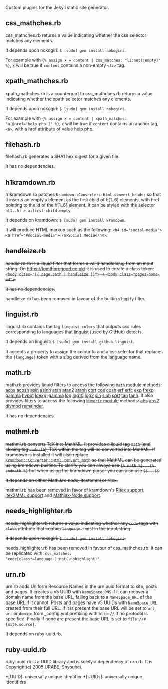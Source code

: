 Custom plugins for the Jekyll static site generator.

## css_mathches.rb

css_mathches.rb returns a value indicating whether the css selector matches any elements.

It depends upon nokogiri: `$ [sudo] gem install nokogiri`.

For example with `{% assign x = content | css_matches: "li:not(:empty)" %}`, `x` will be true if `content` contains a non-empty `<li>` tag.

## xpath_mathches.rb

xpath_mathches.rb is a counterpart to css_mathches.rb returns a value indicating whether the xpath selector matches any elements.

It depends upon nokogiri: `$ [sudo] gem install nokogiri`.

For example with `{% assign x = content | xpath_matches: "a[@href='help.php']" %}`, `x` will be true if `content` contains an anchor tag, `<a>`, with a href attribute of value help.php.

## filehash.rb

filehash.rb generates a SHA1 hex digest for a given file.

It has no dependencies.

## h1kramdown.rb

h1kramdown.rb patches `Kramdown::Converter::Html.convert_header` so that it inserts an empty `a` element as the first child of h[1..6] elements, with href pointing to the id of the h[1..6] element. It can be styled with the selector `h[1..6] > a:first-child:empty`.

It depends on kramdown: `$ [sudo] gem install kramdown`.

It will produce HTML markup such as the following: `<h4 id="social-media"><a href="#social-media"></a>Social Media</h4>`.

## ~~handleize.rb~~

~~handleize.rb is a liquid filter that forms a valid handle/slug from an input string. On <https://tomthorogood.co.uk/> it is used to create a class token: `<body class="{{ page.path | handleize }}">` -> `<body class="pages-home-md">`.~~

~~It has no dependencies.~~

handleize.rb has been removed in favour of the builtin `slugify` filter.

## linguist.rb

linguist.rb contains the tag `linguist_colors` that outputs css rules corresponding to languages that [linguist](https://github.com/github/linguist) (used by GitHub) detects.

It depends on linguist: `$ [sudo] gem install github-linguist`.

It accepts a property to assign the colour to and a css selector that replaces the `{language}` token with a slug derived from the language name.

## math.rb

math.rb provides liquid filters to access the following [`Math` module](http://www.ruby-doc.org/core-1.9.3/Math.html) methods: [acos](http://www.ruby-doc.org/core-1.9.3/Math.html#method-c-acos) [acosh](http://www.ruby-doc.org/core-1.9.3/Math.html#method-c-acosh) [asin](http://www.ruby-doc.org/core-1.9.3/Math.html#method-c-asin) [asinh](http://www.ruby-doc.org/core-1.9.3/Math.html#method-c-asinh) [atan](http://www.ruby-doc.org/core-1.9.3/Math.html#method-c-atan) [atan2](http://www.ruby-doc.org/core-1.9.3/Math.html#method-c-atan2) [atanh](http://www.ruby-doc.org/core-1.9.3/Math.html#method-c-atanh) [cbrt](http://www.ruby-doc.org/core-1.9.3/Math.html#method-c-cbrt) [cos](http://www.ruby-doc.org/core-1.9.3/Math.html#method-c-cos) [cosh](http://www.ruby-doc.org/core-1.9.3/Math.html#method-c-cosh) [erf](http://www.ruby-doc.org/core-1.9.3/Math.html#method-c-erf) [erfc](http://www.ruby-doc.org/core-1.9.3/Math.html#method-c-erfc) [exp](http://www.ruby-doc.org/core-1.9.3/Math.html#method-c-exp) [frexp](http://www.ruby-doc.org/core-1.9.3/Math.html#method-c-frexp) [gamma](http://www.ruby-doc.org/core-1.9.3/Math.html#method-c-gamma) [hypot](http://www.ruby-doc.org/core-1.9.3/Math.html#method-c-hypot) [ldexp](http://www.ruby-doc.org/core-1.9.3/Math.html#method-c-ldexp) [lgamma](http://www.ruby-doc.org/core-1.9.3/Math.html#method-c-lgamma) [log](http://www.ruby-doc.org/core-1.9.3/Math.html#method-c-log) [log10](http://www.ruby-doc.org/core-1.9.3/Math.html#method-c-log10) [log2](http://www.ruby-doc.org/core-1.9.3/Math.html#method-c-log2) [sin](http://www.ruby-doc.org/core-1.9.3/Math.html#method-c-sin) [sinh](http://www.ruby-doc.org/core-1.9.3/Math.html#method-c-sinh) [sqrt](http://www.ruby-doc.org/core-1.9.3/Math.html#method-c-sqrt) [tan](http://www.ruby-doc.org/core-1.9.3/Math.html#method-c-tan) [tanh](http://www.ruby-doc.org/core-1.9.3/Math.html#method-c-tanh).
It also provides filters to access the following [`Numeric` module](http://ruby-doc.org/core-1.9.3/Numeric.html) methods: [abs](http://ruby-doc.org/core-1.9.3/Numeric.html#method-i-abs) [abs2](http://ruby-doc.org/core-1.9.3/Numeric.html#method-i-abs2) [divmod](http://ruby-doc.org/core-1.9.3/Numeric.html#method-i-divmod) [remainder](http://ruby-doc.org/core-1.9.3/Numeric.html#method-i-remainder).

It has no dependencies.

## ~~mathml.rb~~

~~mathml.rb converts TeX into MathML. It provides a liquid tag `math` (and closing tag `endmath`), TeX within the tag will be converted into MathML. If kramdown is installed it will also replace `Kramdown::Converter::Html.convert_math` so that MathML can be generated using kramdown builtins. To clarify you can always use `{% math %}...{% endmath %}` but when using the kramdown parser you can also use `$$...$$`.~~

~~It depends on either MathJax-node, itextomml or ritex.~~

mathml.rb has been removed in favor of kramdown's [Ritex support](http://kramdown.gettalong.org/math_engine/ritex.html), [itex2MML support](http://kramdown.gettalong.org/math_engine/itex2mml.html) and [Mathjax-Node support](http://kramdown.gettalong.org/math_engine/mathjaxnode.html).

## ~~needs_highlighter.rb~~

~~needs_highlighter.rb returns a value indicating whether any `code` tags with `class` attribute that contain `language-` exist in the input string.~~

~~It depends upon nokogiri: `$ [sudo] gem install nokogiri`.~~

needs_highlighter.rb has been removed in favour of css_mathches.rb. It can be replicated with: `css_matches: "code[class*=language-]:not(.nohighlight)"`. 

## urn.rb

urn.rb adds Uniform Resource Names in the urn:uuid format to site, posts and pages. It creates a v5 UUID with `NameSpace_DNS` if it can recover a domain name from the base URL, falling back to a `NameSpace_URL` of the base URL if it cannot. Posts and pages have v5 UUIDs with `NameSpace_URL` created from their full URL. If it is present the base URL will be set to `url`, `uri` or `domain` from _config.yml prefixing with `http://` if no protocol is specified. Finally if none are present the base URL is set to `file://#{site.source}`.

It depends on ruby-uuid.rb.

## ruby-uuid.rb

ruby-uuid.rb is a UUID library and is solely a dependency of urn.rb. It is Copyright(c) 2005 URABE, Shyouhei.

*[UUID]: universally unique identifier
*[UUIDs]: universally unique identifiers